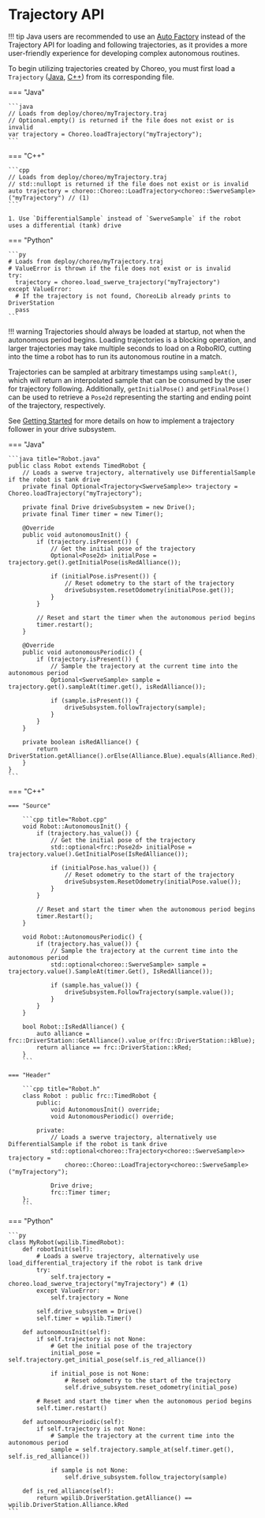 # Trajectory API

!!! tip
    Java users are recommended to use an [Auto Factory](./auto-factory.md) instead of the Trajectory API for loading and following trajectories, as it provides a more user-friendly experience for developing complex autonomous routines.

To begin utilizing trajectories created by Choreo, you must first load a `Trajectory` ([Java](/api/choreolib/java/choreo/trajectory/Trajectory.html), [C++](/api/choreolib/cpp/classchoreo_1_1Trajectory.html)) from its corresponding file.

=== "Java"

    ```java
    // Loads from deploy/choreo/myTrajectory.traj
    // Optional.empty() is returned if the file does not exist or is invalid
    var trajectory = Choreo.loadTrajectory("myTrajectory");
    ```

=== "C++"

    ```cpp
    // Loads from deploy/choreo/myTrajectory.traj
    // std::nullopt is returned if the file does not exist or is invalid
    auto trajectory = choreo::Choreo::LoadTrajectory<choreo::SwerveSample>("myTrajectory") // (1)
    ```

    1. Use `DifferentialSample` instead of `SwerveSample` if the robot uses a differential (tank) drive

=== "Python"

    ```py
    # Loads from deploy/choreo/myTrajectory.traj
    # ValueError is thrown if the file does not exist or is invalid
    try:
      trajectory = choreo.load_swerve_trajectory("myTrajectory")
    except ValueError:
      # If the trajectory is not found, ChoreoLib already prints to DriverStation
      pass
    ```

!!! warning
    Trajectories should always be loaded at startup, not when the autonomous period begins. Loading trajectories is a blocking operation, and larger trajectories may take multiple seconds to load on a RoboRIO, cutting into the time a robot has to run its autonomous routine in a match.

Trajectories can be sampled at arbitrary timestamps using `sampleAt()`, which will return an interpolated sample that can be consumed by the user for trajectory following. Additionally, `getInitialPose()` and `getFinalPose()` can be used to retrieve a `Pose2d` representing the starting and ending point of the trajectory, respectively.

See [Getting Started](./getting-started.md/#setting-up-the-drive-subsystem) for more details on how to implement a trajectory follower in your drive subsystem.

=== "Java"

    ```java title="Robot.java"
    public class Robot extends TimedRobot {
        // Loads a swerve trajectory, alternatively use DifferentialSample if the robot is tank drive
        private final Optional<Trajectory<SwerveSample>> trajectory = Choreo.loadTrajectory("myTrajectory");

        private final Drive driveSubsystem = new Drive();
        private final Timer timer = new Timer();

        @Override
        public void autonomousInit() {
            if (trajectory.isPresent()) {
                // Get the initial pose of the trajectory
                Optional<Pose2d> initialPose = trajectory.get().getInitialPose(isRedAlliance());

                if (initialPose.isPresent()) {
                    // Reset odometry to the start of the trajectory
                    driveSubsystem.resetOdometry(initialPose.get());
                }
            }

            // Reset and start the timer when the autonomous period begins
            timer.restart();
        }

        @Override
        public void autonomousPeriodic() {
            if (trajectory.isPresent()) {
                // Sample the trajectory at the current time into the autonomous period
                Optional<SwerveSample> sample = trajectory.get().sampleAt(timer.get(), isRedAlliance());

                if (sample.isPresent()) {
                    driveSubsystem.followTrajectory(sample);
                }
            }
        }

        private boolean isRedAlliance() {
            return DriverStation.getAlliance().orElse(Alliance.Blue).equals(Alliance.Red);
        }
    }
    ```

=== "C++"

    === "Source"

        ```cpp title="Robot.cpp"
        void Robot::AutonomousInit() {
            if (trajectory.has_value()) {
                // Get the initial pose of the trajectory
                std::optional<frc::Pose2d> initialPose = trajectory.value().GetInitialPose(IsRedAlliance());

                if (initialPose.has_value()) {
                    // Reset odometry to the start of the trajectory
                    driveSubsystem.ResetOdometry(initialPose.value());
                }
            }

            // Reset and start the timer when the autonomous period begins
            timer.Restart();
        }

        void Robot::AutonomousPeriodic() {
            if (trajectory.has_value()) {
                // Sample the trajectory at the current time into the autonomous period
                std::optional<choreo::SwerveSample> sample = trajectory.value().SampleAt(timer.Get(), IsRedAlliance());

                if (sample.has_value()) {
                    driveSubsystem.FollowTrajectory(sample.value());
                }
            }
        }

        bool Robot::IsRedAlliance() {
            auto alliance = frc::DriverStation::GetAlliance().value_or(frc::DriverStation::kBlue);
            return alliance == frc::DriverStation::kRed;
        }
        ```

    === "Header"

        ```cpp title="Robot.h"
        class Robot : public frc::TimedRobot {
            public:
                void AutonomousInit() override;
                void AutonomousPeriodic() override;

            private:
                // Loads a swerve trajectory, alternatively use DifferentialSample if the robot is tank drive
                std::optional<choreo::Trajectory<choreo::SwerveSample>> trajectory =
                    choreo::Choreo::LoadTrajectory<choreo::SwerveSample>("myTrajectory");

                Drive drive;
                frc::Timer timer;
        };
        ```

=== "Python"

    ```py
    class MyRobot(wpilib.TimedRobot):
        def robotInit(self):
            # Loads a swerve trajectory, alternatively use load_differential_trajectory if the robot is tank drive
            try:
                self.trajectory = choreo.load_swerve_trajectory("myTrajectory") # (1)
            except ValueError:
                self.trajectory = None

            self.drive_subsystem = Drive()
            self.timer = wpilib.Timer()

        def autonomousInit(self):
            if self.trajectory is not None:
                # Get the initial pose of the trajectory
                initial_pose = self.trajectory.get_initial_pose(self.is_red_alliance())

                if initial_pose is not None:
                    # Reset odometry to the start of the trajectory
                    self.drive_subsystem.reset_odometry(initial_pose)

            # Reset and start the timer when the autonomous period begins
            self.timer.restart()

        def autonomousPeriodic(self):
            if self.trajectory is not None:
                # Sample the trajectory at the current time into the autonomous period
                sample = self.trajectory.sample_at(self.timer.get(), self.is_red_alliance())

                if sample is not None:
                    self.drive_subsystem.follow_trajectory(sample)

        def is_red_alliance(self):
            return wpilib.DriverStation.getAlliance() == wpilib.DriverStation.Alliance.kRed
    ```
